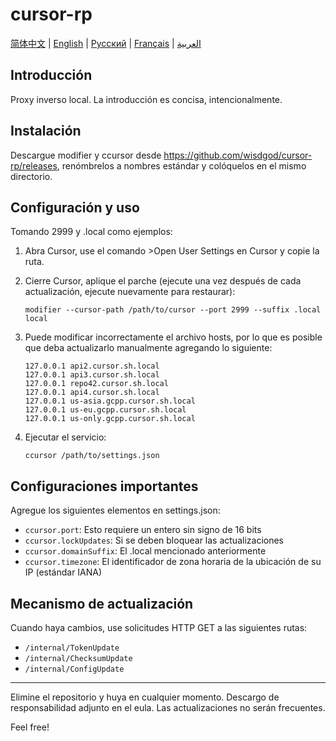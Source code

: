 # cursor-rp

[简体中文](README.md) | [English](README.en.md) | [Русский](README.ru.md) | [Français](README.fr.md) | [العربية](README.ar.md)

## Introducción
Proxy inverso local. La introducción es concisa, intencionalmente.

## Instalación
Descargue modifier y ccursor desde https://github.com/wisdgod/cursor-rp/releases, renómbrelos a nombres estándar y colóquelos en el mismo directorio.

## Configuración y uso
Tomando 2999 y .local como ejemplos:

1. Abra Cursor, use el comando >Open User Settings en Cursor y copie la ruta.
2. Cierre Cursor, aplique el parche (ejecute una vez después de cada actualización, ejecute nuevamente para restaurar):
   ```
   modifier --cursor-path /path/to/cursor --port 2999 --suffix .local local
   ```

3. Puede modificar incorrectamente el archivo hosts, por lo que es posible que deba actualizarlo manualmente agregando lo siguiente:
   ```
   127.0.0.1 api2.cursor.sh.local
   127.0.0.1 api3.cursor.sh.local
   127.0.0.1 repo42.cursor.sh.local
   127.0.0.1 api4.cursor.sh.local
   127.0.0.1 us-asia.gcpp.cursor.sh.local
   127.0.0.1 us-eu.gcpp.cursor.sh.local
   127.0.0.1 us-only.gcpp.cursor.sh.local
   ```

4. Ejecutar el servicio:
   ```
   ccursor /path/to/settings.json
   ```

## Configuraciones importantes
Agregue los siguientes elementos en settings.json:
- `ccursor.port`: Esto requiere un entero sin signo de 16 bits
- `ccursor.lockUpdates`: Si se deben bloquear las actualizaciones
- `ccursor.domainSuffix`: El .local mencionado anteriormente
- `ccursor.timezone`: El identificador de zona horaria de la ubicación de su IP (estándar IANA)

## Mecanismo de actualización
Cuando haya cambios, use solicitudes HTTP GET a las siguientes rutas:
- `/internal/TokenUpdate`
- `/internal/ChecksumUpdate`
- `/internal/ConfigUpdate`

---

Elimine el repositorio y huya en cualquier momento. Descargo de responsabilidad adjunto en el eula. Las actualizaciones no serán frecuentes.

Feel free!